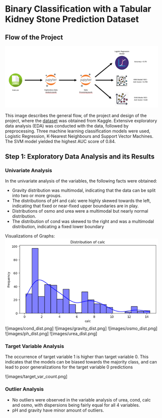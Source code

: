 # Binary Classification with a Tabular Kidney Stone Prediction Dataset 

## Flow of the Project 
![image](https://github.com/shrek-28/kidney-stone-prediction/blob/main/images/Screenshot%202024-11-29%20205811.png)

This image describes the general flow, of the project and design of the project, where the [dataset](https://www.kaggle.com/competitions/playground-series-s3e12/data) was obtained from Kaggle. Extensive exploratory data analysis (EDA) was conducted with the data, followed by preprocessing. Three machine learning classification models were used, Logistic Regression, K-Nearest Neighbours and Support Vector Machines. The SVM model yielded the highest AUC score of 0.84. 

## Step 1: Exploratory Data Analysis and its Results 

### Univariate Analysis
In the univariate analysis of the variables, the following facts were obtained: 
- Gravity distribution was multimodal, indicating that the data can be split into two or more groups.
- The distributions of pH and calc were highly skewed towards the left, indicating that fixed or near-fixed upper boundaries are in play.
- Distributions of osmo and urea were a multimodal but nearly normal distribution.
- The distribution of cond was skewed to the right and was a multimodal distribution, indicating a fixed lower boundary

Visualizations of Graphs:
![calc_dist](images/calc_dist.png)
![images/cond_dist.png]
![images/gravity_dist.png]
![images/osmo_dist.png]
![images/ph_dist.png]
![images/urea_dist.png]

### Target Variable Analysis 
The occurrence of target variable 1 is higher than target variable 0. This indicates that the models can be biased towards the majority class, and can lead to poor generalizations for the target variable 0 predictions 

![images/target_var_count.png]

### Outlier Analysis 
- No outliers were observed in the variable analysis of urea, cond, calc and osmo, with dispersions being fairly equal for all 4 variables.
- pH and gravity have minor amount of outliers.

